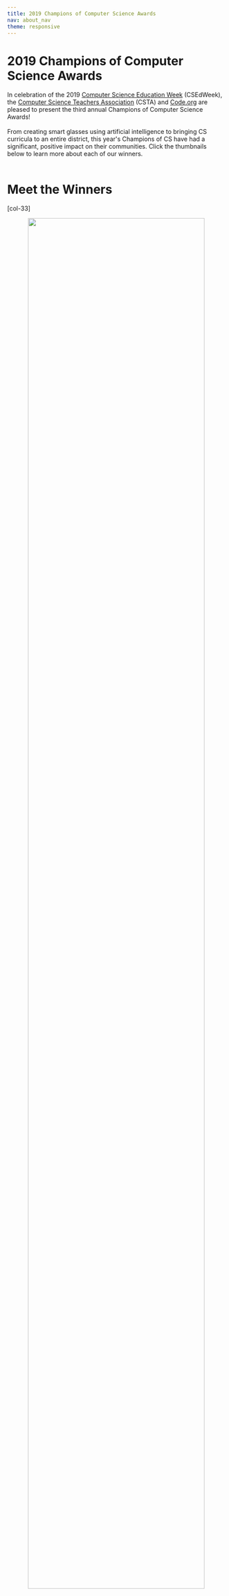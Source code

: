 ```yaml
---
title: 2019 Champions of Computer Science Awards
nav: about_nav
theme: responsive
---
```


<a id="top"></a>

# 2019 Champions of Computer Science Awards

In celebration of the 2019 [Computer Science Education Week](https://csedweek.org/) (CSEdWeek), the [Computer Science Teachers Association](http://www.csteachers.org/) (CSTA) and [Code.org](https://code.org/) are pleased to present the third annual Champions of Computer Science Awards! 
<br>
<br>
From creating smart glasses using artificial intelligence to bringing CS curricula to an entire district, this year's Champions of CS have had a significant, positive impact on their communities. Click the thumbnails below to learn more about each of our winners.
<br>
<br>

# Meet the Winners

[col-33]

<a href="/awards/2019/axel-toro">
    <center><img src="/images/awards/2019/fit-540/axel-3.png" width="90%"></center>
    <div style="margin-top:5px;font-size:16px;text-align:center">Axel Toro</div>
</a>

[/col-33]

[col-33]

<a href="/awards/2019/ardrey-kell">
    <center><img src="/images/awards/2019/fit-540/ardrey-kell-3.png" width="90%"></center>
    <div style="margin-top:5px;font-size:16px;text-align:center">Ardrey Kell High School</div>
</a>

[/col-33]

[col-33]

<a href="/awards/2019/mission-edc">
    <center><img src="/images/awards/2019/fit-540/mission-1.jpg" width="90%"></center>
    <div style="margin-top:5px;font-size:16px;text-align:center">Mission EDC</div>
</a>

[/col-33]

<div style="clear:both"></div>

<br>
<br>

[col-33]

<a href="/awards/2019/laginne-walker">
    <center><img src="/images/awards/2019/fit-540/laginne-walker-2.jpg" width="90%"></center>
    <div style="margin-top:5px;font-size:16px;text-align:center">Laginne Walker</div>
</a>

[/col-33]

[col-33]

<a href="/awards/2019/paul-foster">
    <center><img src="/images/awards/2019/fit-540/paul-foster-2.jpg" width="90%"></center>
    <div style="margin-top:5px;font-size:16px;text-align:center">Paul Foster</div>
</a>

[/col-33]

<div style="clear:both"></div>

<br>
<br>

# Last year's Winners

[col-25]

<a href="/awards/2018/jocelyn-marencik">
    <center><img src="/images/awards/2018/fit-540/jocelyn-marencik-1.jpg" width="90%"></center>
    <div style="margin-top:5px;font-size:16px;text-align:center">Jocelyn Marencik</div>
</a>

[/col-25]

[col-25]

<a href="/awards/2018/robert-defillippo">
    <center><img src="/images/awards/2018/fit-540/defillippo-1.jpg" width="90%"></center>
    <div style="margin-top:5px;font-size:16px;text-align:center">Robert DeFillippo</div>
</a>

[/col-25]

[col-25]

<a href="/awards/2018/chanel-white">
    <center><img src="/images/awards/2018/fit-540/chanel-white-2.jpg" width="90%"></center>
    <div style="margin-top:5px;font-size:16px;text-align:center">Chanel White</div>
</a>

[/col-25]

[col-25]

<a href="/awards/2018/seasidehs">
    <center><img src="/images/awards/2018/fit-540/seasidehs.jpg" width="90%"></center>
    <div style="margin-top:5px;font-size:16px;text-align:center">Seaside High School</div>
</a>

[/col-25]

<div style="clear:both"></div>

<br>
<br>

[col-25]

<a href="/awards/2018/lps">
    <center><img src="/images/awards/2018/fit-540/lps-1.jpg" width="90%"></center>
    <div style="margin-top:5px;font-size:16px;text-align:center">Lincoln Public Schools</div>
</a>

[/col-25]

[col-25]

<a href="/awards/2018/gcwg">
    <center><img src="/images/awards/2018/fit-540/gcwg-profile.jpg" width="90%"></center>
    <div style="margin-top:5px;font-size:16px;text-align:center">GirlsCodingWithGirls</div>
</a>

[/col-25]

[col-25]

<a href="/awards/2018/richard-ladner">
    <center><img src="/images/awards/2018/fit-540/richard-ladner-1.jpg" width="90%"></center>
    <div style="margin-top:5px;font-size:16px;text-align:center">Richard Ladner</div>
</a>

[/col-25]

[col-25]

<a href="/awards/2018/quorum">
    <center><img src="/images/awards/2018/fit-540/quorum-profile.png" width="90%"></center>
    <div style="margin-top:5px;font-size:16px;text-align:center">The Quorum Programming Team</div>
</a>

[/col-25]

<div style="clear:both"></div>

# 2017 Winners

## Students

<a href="/awards/2017/reynaga_garcia">
    <div style="margin-top:5px;font-size:16px;text-align:left">Angela Garcia Pena and Crystal Reynaga</div>
</a>

<a href="/awards/2017/branum">
    <div style="margin-top:5px;font-size:16px;text-align:left">Mason Branum</div>
</a>

<a href="/awards/2017/shekhar">
    <div style="margin-top:5px;font-size:16px;text-align:left">Shreya Shekhar</div>
</a>

<a href="/awards/2017/srivastava">
    <div style="margin-top:5px;font-size:16px;text-align:left">Vidhi Srivastava</div>
</a>

## Teachers

<a href="/awards/2017/neville">
    <div style="margin-top:5px;font-size:16px;text-align:left">Diane Neville</div>
</a>

<a href="/awards/2017/lopez">
    <div style="margin-top:5px;font-size:16px;text-align:left">Efraín López</div>
</a>

<a href="/awards/2017/sutkowski">
    <div style="margin-top:5px;font-size:16px;text-align:left">Heather Sutkowski</div>
</a>

<a href="/awards/2017/ramos">
    <div style="margin-top:5px;font-size:16px;text-align:left">Lawrence Ramos</div>
</a>

## Schools

<a href="/awards/2017/ams">
    <div style="margin-top:5px;font-size:16px;text-align:left">Anacapa Middle School</div>
</a>

<a href="/awards/2017/asmsa">
    <div style="margin-top:5px;font-size:16px;text-align:left">Arkansas School for Mathematics, Sciences and the Arts</div>
</a>

<a href="/awards/2017/bhs">
    <div style="margin-top:5px;font-size:16px;text-align:left">Brenham High School</div>
</a>

<a href="/awards/2017/ehs">
    <div style="margin-top:5px;font-size:16px;text-align:left">Eufaula High School</div>
</a>

## District

<a href="/awards/2017/sfusd">
    <div style="margin-top:5px;font-size:16px;text-align:left">San Francisco Unified School District</div>
</a>

## Organizations

<a href="/awards/2017/qcra">
    <div style="margin-top:5px;font-size:16px;text-align:left">Queen City Robotics Alliance</div>
</a>

<a href="/awards/2017/sbcs">
    <div style="margin-top:5px;font-size:16px;text-align:left">South Bend Code School</div>
</a>

<div style="clear:both"></div>

### []()
### []()


